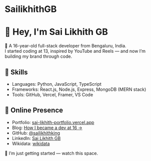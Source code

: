 # SailikhithGB
# 👋 Hey, I'm Sai Likhith GB

🚀 A 16-year-old full-stack developer from Bengaluru, India.  
I started coding at 13, inspired by YouTube and Reels — and now I’m building my brand through code.

## 💼 Skills
- Languages: Python, JavaScript, TypeScript
- Frameworks: React.js, Node.js, Express, MongoDB (MERN stack)
- Tools: GitHub, Vercel, Framer, VS Code

## 🔗 Online Presence
- Portfolio: [sai-likhith-portfolio.vercel.app](https://sai-likhith-portfolio.vercel.app)
- Blog: [How I became a dev at 16 →](https://dev.to/sailikhith_gb_d4e7440980/how-i-became-a-full-stack-developer-at-16-my-journey-from-bengaluru-to-the-web-bmb)
- GitHub: [@sailikhithking](https://github.com/sailikhithking)
- LinkedIn: [Sai Likhith GB](https://www.linkedin.com/in/sai-likhith-g-b-180b332a4)
- Wikidata: [wikidata](https://www.wikidata.org/wiki/Q135197223)

📢 I’m just getting started — watch this space.
